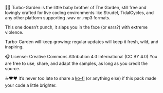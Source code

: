 🌿💥 Turbo-Garden is the little baby brother of The Garden, still free and lovingly crafted for live coding environments like Strudel, TidalCycles, and any other platform supporting .wav or .mp3 formats.

This one doesn’t punch, it slaps you in the face (or ears?) with extreme violence.

Turbo-Garden will keep growing: regular updates will keep it fresh, wild, and inspiring.

🎧 License: Creative Commons Attribution 4.0 International (CC BY 4.0)
You are free to use, share, and adapt the samples, as long as you credit the source.

☕❤️❤️ It’s never too late to share a [ko-fi](https://ko-fi.com/mot4i) (or anything else) if this pack made your code a little brighter.
